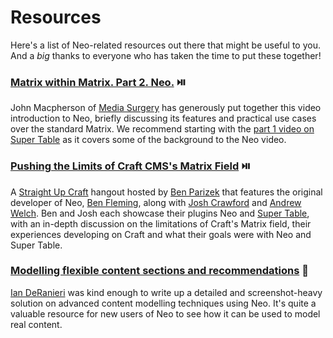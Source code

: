 # Resources

Here's a list of Neo-related resources out there that might be useful to you. And a _big_ thanks to everyone who has taken the time to put these together!

### [Matrix within Matrix. Part 2. Neo.](https://mediasurgery.co.uk/video-episodes/craft/matrix-within-matrix-part-2-neo) :play_or_pause_button:

John Macpherson of [Media Surgery](https://mediasurgery.co.uk) has generously put together this video introduction to Neo, briefly discussing its features and practical use cases over the standard Matrix. We recommend starting with the [part 1 video on Super Table](https://mediasurgery.co.uk/video-episodes/craft/matrix-within-matrix-part-1-super-table) as it covers some of the background to the Neo video.

### [Pushing the Limits of Craft CMS's Matrix Field](https://www.youtube.com/watch?v=HXy_-LLjV_U) :play_or_pause_button:
A [Straight Up Craft](http://straightupcraft.com/) hangout hosted by [Ben Parizek](https://twitter.com/benparizek) that features the original developer of Neo, [Ben Fleming](https://twitter.com/benjamminf), along with [Josh Crawford](https://github.com/engram-design) and [Andrew Welch](https://github.com/khalwat). Ben and Josh each showcase their plugins Neo and [Super Table](https://github.com/engram-design/SuperTable), with an in-depth discussion on the limitations of Craft's Matrix field, their experiences developing on Craft and what their goals were with Neo and Super Table.

### [Modelling flexible content sections and recommendations](http://craftcms.stackexchange.com/a/15940/3811) :memo:
[Ian DeRanieri](https://twitter.com/ianderanieri) was kind enough to write up a detailed and screenshot-heavy solution on advanced content modelling techniques using Neo. It's quite a valuable resource for new users of Neo to see how it can be used to model real content.
